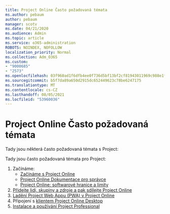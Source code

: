 ```yaml
---
title: Project Online Často požadovaná témata
ms.author: pebaum
author: pebaum
manager: scotv
ms.date: 04/21/2020
ms.audience: Admin
ms.topic: article
ms.service: o365-administration
ROBOTS: NOINDEX, NOFOLLOW
localization_priority: Normal
ms.collection: Adm_O365
ms.custom:
- "9000685"
- "2573"
ms.openlocfilehash: 03f960ad1f6dfb4ee0f736d5bf13bf2cf81943011969c988e1f49e9dfa12ea84
ms.sourcegitcommit: b5f7da89a650d2915dc652449623c78be6247175
ms.translationtype: MT
ms.contentlocale: cs-CZ
ms.lasthandoff: 08/05/2021
ms.locfileid: "53960036"
---
```

# <a name="project-online-frequently-requested-topics"></a>Project Online Často požadovaná témata

Tady jsou některá často požadovaná témata s Project:

Tady jsou často požadovaná témata pro Project:
1.  Začínáme: 
    -   [Začínáme s Project Online](https://docs.microsoft.com/projectonline/get-started-with-project-online) 
    -   [Project Online Dokumentace pro správce](https://docs.microsoft.com/projectonline/project-online) 
    -   [Project Online: softwarové hranice a limity](https://docs.microsoft.com/ProjectOnline/project-online-software-boundaries-and-limits) 
2.  [Přidejte lidi, skupiny a zdroje a pak sdílejte Project Online](https://docs.microsoft.com/projectonline/step-2-add-people-to-project-online) 
3.  [Ladění Project Web Appu (PWA) v Project Online](https://docs.microsoft.com/projectonline/tune-project-online-performance)
4.  Připojení s [klientem Project Online Desktop](https://docs.microsoft.com/projectonline/connect-to-project-online-with-the-project-online-desktop-client) 
5.  [Instalace a používání Project Professional](https://support.office.com/article/install-project-7059249b-d9fe-4d61-ab96-5c5bf435f281) 
